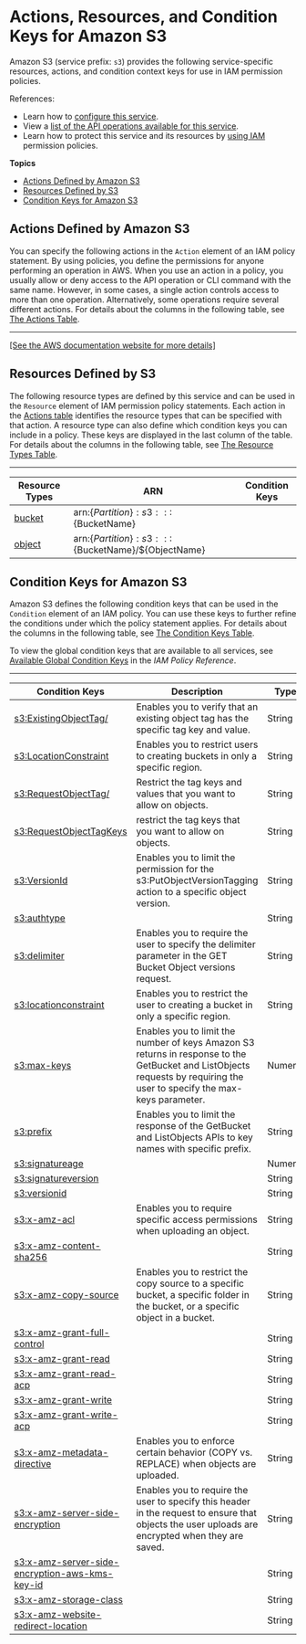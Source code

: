 # Actions, Resources, and Condition Keys for Amazon S3<a name="list_amazons3"></a>

Amazon S3 \(service prefix: `s3`\) provides the following service\-specific resources, actions, and condition context keys for use in IAM permission policies\.

References:
+ Learn how to [configure this service](http://docs.aws.amazon.com/AmazonS3/latest/dev/)\.
+ View a [list of the API operations available for this service](http://docs.aws.amazon.com/AmazonS3/latest/API/)\.
+ Learn how to protect this service and its resources by [using IAM](http://docs.aws.amazon.com/AmazonS3/latest/dev/access-control-overview.html) permission policies\.

**Topics**
+ [Actions Defined by Amazon S3](#amazons3-actions-as-permissions)
+ [Resources Defined by S3](#amazons3-resources-for-iam-policies)
+ [Condition Keys for Amazon S3](#amazons3-policy-keys)

## Actions Defined by Amazon S3<a name="amazons3-actions-as-permissions"></a>

You can specify the following actions in the `Action` element of an IAM policy statement\. By using policies, you define the permissions for anyone performing an operation in AWS\. When you use an action in a policy, you usually allow or deny access to the API operation or CLI command with the same name\. However, in some cases, a single action controls access to more than one operation\. Alternatively, some operations require several different actions\. For details about the columns in the following table, see [The Actions Table](reference_policies_actions-resources-contextkeys.md#actions_table)\.


****  
[\[See the AWS documentation website for more details\]](http://docs.aws.amazon.com/IAM/latest/UserGuide/list_amazons3.html)

## Resources Defined by S3<a name="amazons3-resources-for-iam-policies"></a>

The following resource types are defined by this service and can be used in the `Resource` element of IAM permission policy statements\. Each action in the [Actions table](#amazons3-actions-as-permissions) identifies the resource types that can be specified with that action\. A resource type can also define which condition keys you can include in a policy\. These keys are displayed in the last column of the table\. For details about the columns in the following table, see [The Resource Types Table](reference_policies_actions-resources-contextkeys.md#resources_table)\.


****  

| Resource Types | ARN | Condition Keys | 
| --- | --- | --- | 
| [bucket](http://docs.aws.amazon.com/AmazonS3/latest/dev/UsingBucket.html) | arn:$\{Partition\}:s3:::$\{BucketName\} |  | 
| [object](http://docs.aws.amazon.com/AmazonS3/latest/dev/UsingObjects.html) | arn:$\{Partition\}:s3:::$\{BucketName\}/$\{ObjectName\} |  | 

## Condition Keys for Amazon S3<a name="amazons3-policy-keys"></a>

Amazon S3 defines the following condition keys that can be used in the `Condition` element of an IAM policy\. You can use these keys to further refine the conditions under which the policy statement applies\. For details about the columns in the following table, see [The Condition Keys Table](reference_policies_actions-resources-contextkeys.md#context_keys_table)\.

To view the global condition keys that are available to all services, see [Available Global Condition Keys](http://docs.aws.amazon.com/IAM/latest/UserGuide/reference_policies_condition-keys.html#AvailableKeys) in the *IAM Policy Reference*\.


****  

| Condition Keys | Description | Type | 
| --- | --- | --- | 
| [s3:ExistingObjectTag/<key>](http://docs.aws.amazon.com/AmazonS3/latest/dev/amazon-s3-policy-keys.html) | Enables you to verify that an existing object tag has the specific tag key and value\. | String | 
| [s3:LocationConstraint](http://docs.aws.amazon.com/AmazonS3/latest/dev/amazon-s3-policy-keys.html#bucket-keys-in-amazon-s3-policies) | Enables you to restrict users to creating buckets in only a specific region\. | String | 
| [s3:RequestObjectTag/<key>](http://docs.aws.amazon.com/AmazonS3/latest/dev/amazon-s3-policy-keys.html) | Restrict the tag keys and values that you want to allow on objects\. | String | 
| [s3:RequestObjectTagKeys](http://docs.aws.amazon.com/AmazonS3/latest/dev/amazon-s3-policy-keys.html) |  restrict the tag keys that you want to allow on objects\. | String | 
| [s3:VersionId](http://docs.aws.amazon.com/AmazonS3/latest/dev/amazon-s3-policy-keys.html#object-keys-in-amazon-s3-policies) | Enables you to limit the permission for the s3:PutObjectVersionTagging action to a specific object version\. | String | 
| [s3:authtype](http://docs.aws.amazon.com/AmazonS3/latest/dev/amazon-s3-policy-keys.html) |  | String | 
| [s3:delimiter](http://docs.aws.amazon.com/AmazonS3/latest/dev/amazon-s3-policy-keys.html#bucket-keys-in-amazon-s3-policies) | Enables you to require the user to specify the delimiter parameter in the GET Bucket Object versions request\. | String | 
| [s3:locationconstraint](http://docs.aws.amazon.com/AmazonS3/latest/dev/amazon-s3-policy-keys.html#bucket-keys-in-amazon-s3-policies) | Enables you to restrict the user to creating a bucket in only a specific region\. | String | 
| [s3:max\-keys](http://docs.aws.amazon.com/AmazonS3/latest/dev/amazon-s3-policy-keys.html#bucket-keys-in-amazon-s3-policies) | Enables you to limit the number of keys Amazon S3 returns in response to the GetBucket and ListObjects requests by requiring the user to specify the max\-keys parameter\. | Numeric | 
| [s3:prefix](http://docs.aws.amazon.com/AmazonS3/latest/dev/amazon-s3-policy-keys.html#bucket-keys-in-amazon-s3-policies) | Enables you to limit the response of the GetBucket and ListObjects APIs to key names with specific prefix\. | String | 
| [s3:signatureage](http://docs.aws.amazon.com/AmazonS3/latest/dev/amazon-s3-policy-keys.html) |  | Numeric | 
| [s3:signatureversion](http://docs.aws.amazon.com/AmazonS3/latest/dev/amazon-s3-policy-keys.html) |  | String | 
| [s3:versionid](http://docs.aws.amazon.com/AmazonS3/latest/dev/amazon-s3-policy-keys.html) |  | String | 
| [s3:x\-amz\-acl](http://docs.aws.amazon.com/AmazonS3/latest/dev/amazon-s3-policy-keys.html#object-keys-in-amazon-s3-policies) | Enables you to require specific access permissions when uploading an object\. | String | 
| [s3:x\-amz\-content\-sha256](http://docs.aws.amazon.com/AmazonS3/latest/dev/amazon-s3-policy-keys.html) |  | String | 
| [s3:x\-amz\-copy\-source](http://docs.aws.amazon.com/AmazonS3/latest/dev/amazon-s3-policy-keys.html#object-keys-in-amazon-s3-policies) | Enables you to restrict the copy source to a specific bucket, a specific folder in the bucket, or a specific object in a bucket\. | String | 
| [s3:x\-amz\-grant\-full\-control](http://docs.aws.amazon.com/AmazonS3/latest/dev/amazon-s3-policy-keys.html) |  | String | 
| [s3:x\-amz\-grant\-read](http://docs.aws.amazon.com/AmazonS3/latest/dev/amazon-s3-policy-keys.html) |  | String | 
| [s3:x\-amz\-grant\-read\-acp](http://docs.aws.amazon.com/AmazonS3/latest/dev/amazon-s3-policy-keys.html) |  | String | 
| [s3:x\-amz\-grant\-write](http://docs.aws.amazon.com/AmazonS3/latest/dev/amazon-s3-policy-keys.html) |  | String | 
| [s3:x\-amz\-grant\-write\-acp](http://docs.aws.amazon.com/AmazonS3/latest/dev/amazon-s3-policy-keys.html) |  | String | 
| [s3:x\-amz\-metadata\-directive](http://docs.aws.amazon.com/AmazonS3/latest/dev/amazon-s3-policy-keys.html#object-keys-in-amazon-s3-policies) | Enables you to enforce certain behavior \(COPY vs\. REPLACE\) when objects are uploaded\. | String | 
| [s3:x\-amz\-server\-side\-encryption](http://docs.aws.amazon.com/AmazonS3/latest/dev/amazon-s3-policy-keys.html#object-keys-in-amazon-s3-policies) | Enables you to require the user to specify this header in the request to ensure that objects the user uploads are encrypted when they are saved\. | String | 
| [s3:x\-amz\-server\-side\-encryption\-aws\-kms\-key\-id](http://docs.aws.amazon.com/AmazonS3/latest/dev/amazon-s3-policy-keys.html) |  | String | 
| [s3:x\-amz\-storage\-class](http://docs.aws.amazon.com/AmazonS3/latest/dev/amazon-s3-policy-keys.html) |  | String | 
| [s3:x\-amz\-website\-redirect\-location](http://docs.aws.amazon.com/AmazonS3/latest/dev/amazon-s3-policy-keys.html) |  | String | 